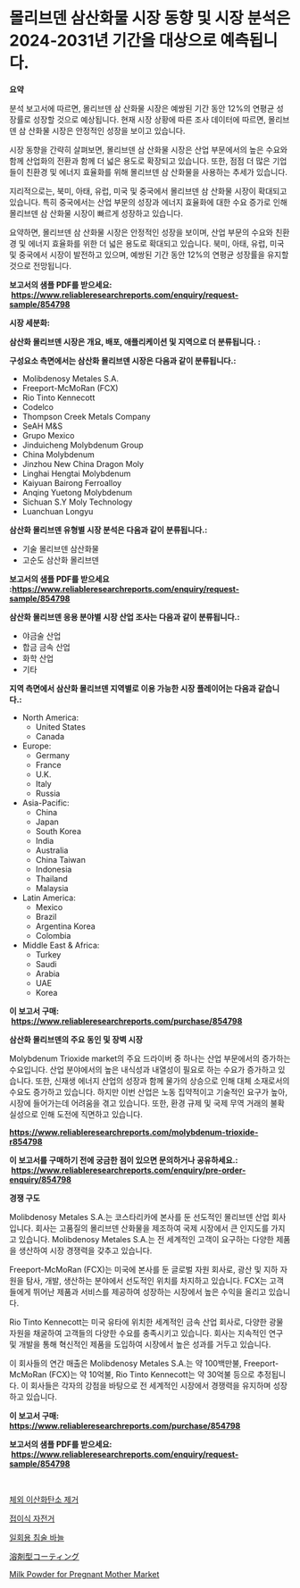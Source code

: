 <p><h1>몰리브덴 삼산화물 시장 동향 및 시장 분석은 2024-2031년 기간을 대상으로 예측됩니다.</h1></p><p><strong>요약</strong></p>
<p><p>분석 보고서에 따르면, 몰리브덴 삼 산화물 시장은 예쌍된 기간 동안 12%의 연평균 성장률로 성장할 것으로 예상됩니다. 현재 시장 상황에 따른 조사 데이터에 따르면, 몰리브덴 삼 산화물 시장은 안정적인 성장을 보이고 있습니다.</p><p>시장 동향을 간략히 살펴보면, 몰리브덴 삼 산화물 시장은 산업 부문에서의 높은 수요와 함께 산업화의 전환과 함께 더 넓은 용도로 확장되고 있습니다. 또한, 점점 더 많은 기업들이 친환경 및 에너지 효율화를 위해 몰리브덴 삼 산화물을 사용하는 추세가 있습니다.</p><p>지리적으로는, 북미, 아태, 유럽, 미국 및 중국에서 몰리브덴 삼 산화물 시장이 확대되고 있습니다. 특히 중국에서는 산업 부문의 성장과 에너지 효율화에 대한 수요 증가로 인해 몰리브덴 삼 산화물 시장이 빠르게 성장하고 있습니다.</p><p>요약하면, 몰리브덴 삼 산화물 시장은 안정적인 성장을 보이며, 산업 부문의 수요와 친환경 및 에너지 효율화를 위한 더 넓은 용도로 확대되고 있습니다. 북미, 아태, 유럽, 미국 및 중국에서 시장이 발전하고 있으며, 예쌍된 기간 동안 12%의 연평균 성장률을 유지할 것으로 전망됩니다.</p></p>
<p><strong>보고서의 샘플 PDF를 받으세요: &nbsp;<a href="https://www.reliableresearchreports.com/enquiry/request-sample/854798">https://www.reliableresearchreports.com/enquiry/request-sample/854798</a></strong></p>
<p><strong>시장 세분화:</strong></p>
<p><strong> 삼산화 몰리브덴 시장은 개요, 배포, 애플리케이션 및 지역으로 더 분류됩니다. :</strong></p>
<p><strong>구성요소 측면에서는 삼산화 몰리브덴 시장은 다음과 같이 분류됩니다.:</strong></p>
<p><ul><li>Molibdenosy Metales S.A.</li><li>Freeport-McMoRan (FCX)</li><li>Rio Tinto Kennecott</li><li>Codelco</li><li>Thompson Creek Metals Company</li><li>SeAH M&S</li><li>Grupo Mexico</li><li>Jinduicheng Molybdenum Group</li><li>China Molybdenum</li><li>Jinzhou New China Dragon Moly</li><li>Linghai Hengtai Molybdenum</li><li>Kaiyuan Bairong Ferroalloy</li><li>Anqing Yuetong Molybdenum</li><li>Sichuan S.Y Moly Technology</li><li>Luanchuan Longyu</li></ul></p>
<p><strong> 삼산화 몰리브덴 유형별 시장 분석은 다음과 같이 분류됩니다.:</strong></p>
<p><ul><li>기술 몰리브덴 삼산화물</li><li>고순도 삼산화 몰리브덴</li></ul></p>
<p><strong>보고서의 샘플 PDF를 받으세요 :<a href="https://www.reliableresearchreports.com/enquiry/request-sample/854798">https://www.reliableresearchreports.com/enquiry/request-sample/854798</a></strong></p>
<p><strong> 삼산화 몰리브덴 응용 분야별 시장 산업 조사는 다음과 같이 분류됩니다.:</strong></p>
<p><ul><li>야금술 산업</li><li>합금 금속 산업</li><li>화학 산업</li><li>기타</li></ul></p>
<p><strong>지역 측면에서 삼산화 몰리브덴 지역별로 이용 가능한 시장 플레이어는 다음과 같습니다.:</strong></p>
<p><ul>
    <li>
        North America:
        <ul>
            <li>United States</li>
            <li>Canada</li>
        </ul>
    </li>
    <li>
        Europe:
        <ul>
            <li>Germany</li>
            <li>France</li>
            <li>U.K.</li>
            <li>Italy</li>
            <li>Russia</li>
        </ul>
    </li>
    <li>
        Asia-Pacific:
        <ul>
            <li>China</li>
            <li>Japan</li>
            <li>South Korea</li>
            <li>India</li>
            <li>Australia</li>
            <li>China Taiwan</li>
            <li>Indonesia</li>
            <li>Thailand</li>
            <li>Malaysia</li>
        </ul>
    </li>
    <li>
        Latin America:
        <ul>
            <li>Mexico</li>
            <li>Brazil</li>
            <li>Argentina Korea</li>
            <li>Colombia</li>
        </ul>
    </li>
    <li>
        Middle East & Africa:
        <ul>
            <li>Turkey</li>
            <li>Saudi</li>
            <li>Arabia</li>
            <li>UAE</li>
            <li>Korea</li>
        </ul>
    </li>
    </ul></p>
<p><strong>이 보고서 구매: &nbsp;<a href="https://www.reliableresearchreports.com/purchase/854798">https://www.reliableresearchreports.com/purchase/854798</a></strong></p>
<p><strong>삼산화 몰리브덴의 주요 동인 및 장벽 시장</strong></p>
<p><p>Molybdenum Trioxide market의 주요 드라이버 중 하나는 산업 부문에서의 증가하는 수요입니다. 산업 분야에서의 높은 내식성과 내열성이 필요로 하는 수요가 증가하고 있습니다. 또한, 신재생 에너지 산업의 성장과 함께 물가의 상승으로 인해 대체 소재로서의 수요도 증가하고 있습니다. 하지만 이번 산업은 노동 집약적이고 기술적인 요구가 높아, 시장에 들어가는데 어려움을 겪고 있습니다. 또한, 환경 규제 및 국제 무역 거래의 불확실성으로 인해 도전에 직면하고 있습니다.</p></p>
<p><strong><a href="https://www.reliableresearchreports.com/molybdenum-trioxide-r854798">https://www.reliableresearchreports.com/molybdenum-trioxide-r854798</a></strong></p>
<p><strong>이 보고서를 구매하기 전에 궁금한 점이 있으면 문의하거나 공유하세요.: &nbsp;<a href="https://www.reliableresearchreports.com/enquiry/pre-order-enquiry/854798">https://www.reliableresearchreports.com/enquiry/pre-order-enquiry/854798</a></strong></p>
<p><strong>경쟁 구도</strong></p>
<p><p>Molibdenosy Metales S.A.는 코스타리카에 본사를 둔 선도적인 몰리브덴 산업 회사입니다. 회사는 고품질의 몰리브덴 산화물을 제조하여 국제 시장에서 큰 인지도를 가지고 있습니다. Molibdenosy Metales S.A.는 전 세계적인 고객이 요구하는 다양한 제품을 생산하여 시장 경쟁력을 갖추고 있습니다.</p><p>Freeport-McMoRan (FCX)는 미국에 본사를 둔 글로벌 자원 회사로, 광산 및 지하 자원을 탐사, 개발, 생산하는 분야에서 선도적인 위치를 차지하고 있습니다. FCX는 고객들에게 뛰어난 제품과 서비스를 제공하여 성장하는 시장에서 높은 수익을 올리고 있습니다.</p><p>Rio Tinto Kennecott는 미국 유타에 위치한 세계적인 금속 산업 회사로, 다양한 광물 자원을 채굴하여 고객들의 다양한 수요를 충족시키고 있습니다. 회사는 지속적인 연구 및 개발을 통해 혁신적인 제품을 도입하여 시장에서 높은 성과를 거두고 있습니다.</p><p>이 회사들의 연간 매출은 Molibdenosy Metales S.A.는 약 100백만불, Freeport-McMoRan (FCX)는 약 10억불, Rio Tinto Kennecott는 약 30억불 등으로 추정됩니다. 이 회사들은 각자의 강점을 바탕으로 전 세계적인 시장에서 경쟁력을 유지하며 성장하고 있습니다.</p></p>
<p><strong>이 보고서 구매: &nbsp; <a href="https://www.reliableresearchreports.com/purchase/854798">https://www.reliableresearchreports.com/purchase/854798</a></strong></p>
<p><strong>보고서의 샘플 PDF를 받으세요: &nbsp;<a href="https://www.reliableresearchreports.com/enquiry/request-sample/854798">https://www.reliableresearchreports.com/enquiry/request-sample/854798</a></strong><strong></strong></p>
<p>&nbsp;</p>
<p><p><a href="https://medium.com/@carlosrtzkzhj/%EC%99%B8%ED%94%BC%EB%B6%80-%EC%9D%B4%EC%82%B0%ED%99%94%ED%83%84%EC%86%8C-%EC%A0%9C%EA%B1%B0-%EC%8B%9C%EC%9E%A5-2031%EB%85%84%EA%B9%8C%EC%A7%80%EC%9D%98-%EB%8F%99%ED%96%A5-%EC%98%88%EC%B8%A1-%EB%B0%8F-%EA%B2%BD%EC%9F%81-%EB%B6%84%EC%84%9D-6be8d43150e1">체외 이산화탄소 제거</a></p><p><a href="https://medium.com/@honeypie6456/%EC%A0%91%EC%9D%B4%EC%8B%9D-%EC%9E%90%EC%A0%84%EA%B1%B0-%EC%8B%9C%EC%9E%A5%EC%9D%80-%EC%8B%9C%EC%9E%A5-%EC%A0%90%EC%9C%A0%EC%9C%A8-%EC%8B%9C%EC%9E%A5-%EB%8F%99%ED%96%A5-%EB%B0%8F-%EC%8B%9C%EC%9E%A5-%EC%84%B1%EC%9E%A5%EC%97%90-%EB%8C%80%ED%95%9C-%EC%A0%95%EB%B3%B4%EB%A5%BC-%EC%A0%9C%EA%B3%B5%ED%95%A9%EB%8B%88%EB%8B%A4-f83c1366ddf0">접이식 자전거</a></p><p><a href="https://github.com/KellyLyncyh543964/Market-Research-Report-List-1/blob/main/827579716376.md">일회용 침술 바늘</a></p><p><a href="https://github.com/DonaldShaw1965/Market-Research-Report-List-1/blob/main/953182118057.md">溶剤型コーティング</a></p><p><a href="https://github.com/markusgodoy/Market-Research-Report-List-2/blob/main/milk-powder-for-pregnant-mother-market.md">Milk Powder for Pregnant Mother Market</a></p></p>